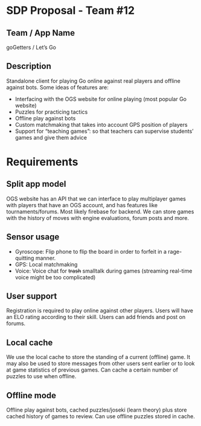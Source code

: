 # SDP Proposal - Team \#12

## Team / App Name
goGetters / Let’s Go

## Description

Standalone client for playing Go online against real players and offline against bots. Some ideas of features are:  
 - Interfacing with the OGS website for online playing (most popular Go website)
 - Puzzles for practicing tactics
 - Offline play against bots
 - Custom matchmaking that takes into account GPS position of players
 - Support for “teaching games”: so that teachers can supervise students’ games and give them advice


# Requirements
## Split app model
OGS website has an API that we can interface to play multiplayer games with players that have an OGS account, and has features like tournaments/forums. Most likely firebase for backend. We can store games with the history of moves with engine evaluations, forum posts and more.

## Sensor usage
 - Gyroscope: Flip phone to flip the board in order to forfeit in a rage-quitting manner.
 - GPS: Local matchmaking
 - Voice: Voice chat for ~~trash~~ smalltalk during games (streaming real-time voice might be too complicated)

## User support
Registration is required to play online against other players. Users will have an ELO rating according to their skill. Users can add friends and post on forums.


## Local cache
We use the local cache to store the standing of a current (offline) game. It may also be used to store messages from other users sent earlier or to look at game statistics of previous games. Can cache a certain number of puzzles to use when offline.

## Offline mode

Offline play against bots, cached puzzles/joseki (learn theory) plus store cached history of games to review. Can use offline puzzles stored in cache.

